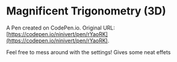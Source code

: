 # Magnificent Trigonometry (3D)

A Pen created on CodePen.io. Original URL: [https://codepen.io/ninivert/pen/rYaoRK](https://codepen.io/ninivert/pen/rYaoRK).

Feel free to mess around with the settings! Gives some neat effets
